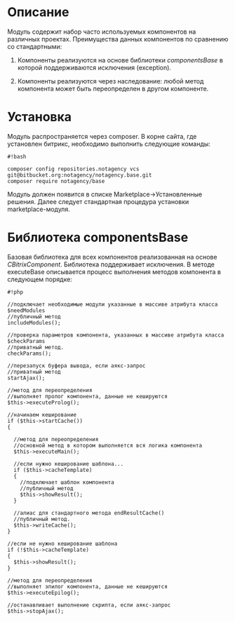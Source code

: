 # Описание #
Модуль содержит набор часто используемых компонентов на различных проектах. Преимущества данных компонентов по сравнению со стандартными:

1. Компоненты реализуются на основе библиотеки *componentsBase* в которой поддерживаются исключения (exception).

2. Компоненты реализуются через наследование: любой метод компонента может быть переопределен в другом компоненте.

# Установка #

Модуль распространяется через composer.
В корне сайта, где установлен битрикс, необходимо выполнить следующие команды:

```
#!bash

composer config repositories.notagency vcs git@bitbucket.org:notagency/notagency.base.git
composer require notagency/base

```

Модуль должен появится в списке Marketplace->Установленные решения.
Далее следует стандартная процедура установки marketplace-модуля.

# Библиотека componentsBase #

Базовая библиотека для всех компонентов реализованная на основе *CBitrixComponent*. Библиотека поддерживает исключения. В методе executeBase описывается процесс выполнения методов компонента в следующем порядке:


```
#!php

//подключает необходимые модули указанные в массиве атрибута класса $needModules
//публичный метод
includeModules(); 

//проверка параметров компонента, указанных в массиве атрибута класса $checkParams 
//приватный метод.
checkParams(); 

//перезапуск буфера вывода, если аякс-запрос
//приватный метод
startAjax(); 

//метод для переопределения
//выполняет пролог компонента, данные не кешируются
$this->executeProlog(); 

//начинаем кеширование
if ($this->startCache()) 
{ 

  //метод для переопределения
  //основной метод в котором выполняется вся логика компонента
  $this->executeMain(); 

  //если нужно кеширование шаблона...
  if ($this->cacheTemplate) 
  { 
    //подключает шаблон компонента
    //публичный метод
    $this->showResult(); 
  }

  //алиас для стандартного метода endResultCache()
  //публичный метод.
  $this->writeCache(); 
}

//если не нужно кеширование шаблона
if (!$this->cacheTemplate) 
{ 
  $this->showResult();
}
        
//метод для переопределения
//выполняет эпилог компонента, данные не кешируются
$this->executeEpilog(); 

//останавливает выполнение скрипта, если аякс-запрос
$this->stopAjax(); 

```